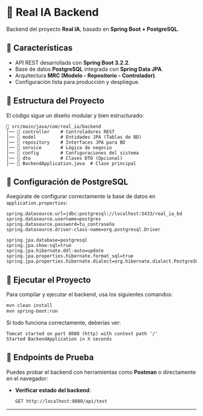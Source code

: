 # 🚀 Real IA Backend

Backend del proyecto **Real IA**, basado en **Spring Boot + PostgreSQL**.

## 📌 Características
- API REST desarrollada con **Spring Boot 3.2.2**.
- Base de datos **PostgreSQL** integrada con **Spring Data JPA**.
- Arquitectura **MRC (Modelo - Repositorio - Controlador)**.
- Configuración lista para producción y despliegue.

## 📂 Estructura del Proyecto
El código sigue un diseño modular y bien estructurado:

```
📂 src/main/java/com/real_ia/backend
│── 📂 controller    # Controladores REST
│── 📂 model         # Entidades JPA (Tablas de BD)
│── 📂 repository    # Interfaces JPA para BD
│── 📂 service       # Lógica de negocio
│── 📂 config        # Configuraciones del sistema
│── 📂 dto           # Clases DTO (Opcional)
│── 📜 BackendApplication.java  # Clase principal
```

## 🔧 Configuración de PostgreSQL
Asegúrate de configurar correctamente la base de datos en `application.properties`:

```properties
spring.datasource.url=jdbc:postgresql://localhost:5433/real_ia_bd
spring.datasource.username=postgres
spring.datasource.password=tu_contraseña
spring.datasource.driver-class-name=org.postgresql.Driver

spring.jpa.database=postgresql
spring.jpa.show-sql=true
spring.jpa.hibernate.ddl-auto=update
spring.jpa.properties.hibernate.format_sql=true
spring.jpa.properties.hibernate.dialect=org.hibernate.dialect.PostgreSQLDialect
```

## 🚀 Ejecutar el Proyecto
Para compilar y ejecutar el backend, usa los siguientes comandos:

```sh
mvn clean install
mvn spring-boot:run
```

Si todo funciona correctamente, deberías ver:
```
Tomcat started on port 8080 (http) with context path '/'
Started BackendApplication in X seconds
```

## 📡 Endpoints de Prueba
Puedes probar el backend con herramientas como **Postman** o directamente en el navegador:

- **Verificar estado del backend**:
  ```http
  GET http://localhost:8080/api/test
  ```

---


